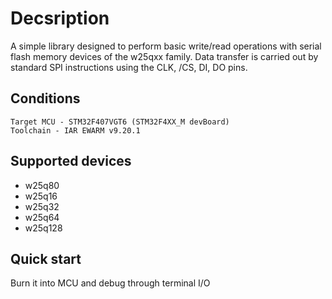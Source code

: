 # Decsription
A simple library designed to perform basic write/read operations with serial flash memory devices of the w25qxx family.
Data transfer is carried out by standard SPI instructions using the CLK, /CS, DI, DO pins.
## Conditions
`Target MCU - STM32F407VGT6 (STM32F4XX_M devBoard)`  
`Toolchain - IAR EWARM v9.20.1`
## Supported devices
* w25q80
* w25q16
* w25q32
* w25q64
* w25q128
## Quick start
Burn it into MCU and debug through terminal I/O

